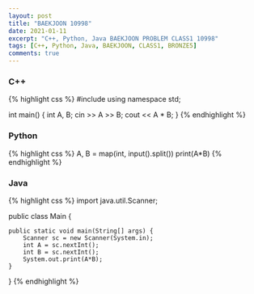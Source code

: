 ```yaml
---
layout: post
title: "BAEKJOON 10998"
date: 2021-01-11
excerpt: "C++, Python, Java BAEKJOON PROBLEM CLASS1 10998"
tags: [C++, Python, Java, BAEKJOON, CLASS1, BRONZE5]
comments: true
---
```


### C++
{% highlight css %}
#include <iostream>
using namespace std;

int main()
{
	int A, B;
	cin >> A >> B;
	cout << A * B;
}
{% endhighlight %}

### Python
{% highlight css %}
A, B = map(int, input().split())
print(A*B)
{% endhighlight %}

### Java	
{% highlight css %}
import java.util.Scanner;

public class Main {

	public static void main(String[] args) {
		Scanner sc = new Scanner(System.in);
		int A = sc.nextInt();
		int B = sc.nextInt();
		System.out.print(A*B);
	}

}
{% endhighlight %}